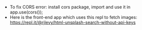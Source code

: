 - To fix CORS error: install cors package, import and use it in app.use(cors()); 
- Here is the front-end app which uses this repl to fetch images: https://repl.it/@rjlevy/html-unsplash-search-without-api-keys